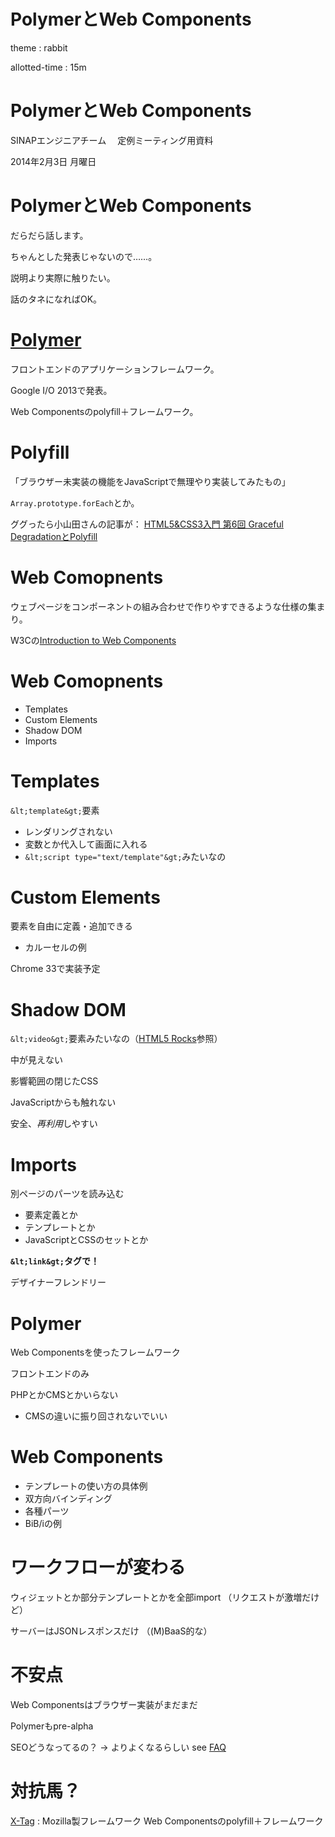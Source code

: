PolymerとWeb Components
=======================

theme
:  rabbit

allotted-time
:  15m

PolymerとWeb Components
=======================

SINAPエンジニアチーム
　定例ミーティング用資料

2014年2月3日 月曜日

PolymerとWeb Components
=======================

だらだら話します。

ちゃんとした発表じゃないので……。

説明より実際に触りたい。

話のタネになればOK。

[Polymer][polymer]
==================

フロントエンドのアプリケーションフレームワーク。

Google I/O 2013で発表。

Web Componentsのpolyfill＋フレームワーク。

Polyfill
========

「ブラウザー未実装の機能をJavaScriptで無理やり実装してみたもの」

`Array.prototype.forEach`とか。

ググったら小山田さんの記事が： [HTML5&CSS3入門 第6回 Graceful DegradationとPolyfill][polyfill]

Web Comopnents
==============

ウェブページをコンポーネントの組み合わせで作りやすできるような仕様の集まり。

W3Cの[Introduction to Web Components][webcomponents]

Web Comopnents
==============

* Templates
* Custom Elements
* Shadow DOM
* Imports

Templates
=========

`&lt;template&gt;`要素

* レンダリングされない
* 変数とか代入して画面に入れる
* `&lt;script type="text/template"&gt;`みたいなの

Custom Elements
===============

要素を自由に定義・追加できる

* カルーセルの例

Chrome 33で実装予定

Shadow DOM
==========
`&lt;video&gt;`要素みたいなの（[HTML5 Rocks][html5rocksshadowdom]参照）

中が見えない

影響範囲の閉じたCSS

JavaScriptからも触れない

安全、*再利用*しやすい

Imports
=======

別ページのパーツを読み込む

* 要素定義とか
* テンプレートとか
* JavaScriptとCSSのセットとか

**`&lt;link&gt;`タグで！**

デザイナーフレンドリー

Polymer
=======

Web Componentsを使ったフレームワーク

フロントエンドのみ

PHPとかCMSとかいらない

* CMSの違いに振り回されないでいい

Web Components
==============

* テンプレートの使い方の具体例
* 双方向バインディング
* 各種パーツ
* BiB/iの例

ワークフローが変わる
====================

ウィジェットとか部分テンプレートとかを全部import
（リクエストが激増だけど）

サーバーはJSONレスポンスだけ
（(M)BaaS的な）

不安点
======

Web Componentsはブラウザー実装がまだまだ

Polymerもpre-alpha

SEOどうなってるの？
  → よりよくなるらしい see [FAQ][polymerfaq]

対抗馬？
========

[X-Tag][x-tag]
:  Mozilla製フレームワーク
   Web Componentsのpolyfill＋フレームワーク


[polymer]: http://www.x-tags.org/
[polyfill]: http://www.adobe.com/jp/devnet/dreamweaver/articles/html5pack_css3_part6.html
[webcomponents]: http://w3c.github.io/webcomponents/explainer/
[html5rocksshadowdom]: http://www.html5rocks.com/ja/tutorials/video/basics/
[polymerfaq]: http://www.polymer-project.org/faq.html#seo
[x-tag]: http://www.x-tags.org/
